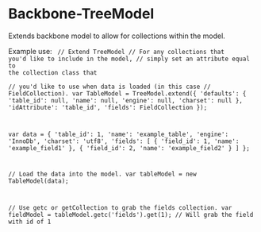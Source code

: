 Backbone-TreeModel
==================

Extends backbone model to allow for collections within the model.

Example use:
<code>
// Extend TreeModel
// For any collections that you'd like to include in the model,
// simply set an attribute equal to the collection class that  
// you'd like to use when data is loaded (in this case
// FieldCollection).
var TableModel = TreeModel.extend({
  'defaults': {
		'table_id': null,
		'name': null,
		'engine': null,
		'charset': null
	},
	'idAttribute': 'table_id',
	'fields': FieldCollection
});

var data = {
	'table_id': 1,
	'name': 'example_table',
	'engine': 'InnoDb',
	'charset': 'utf8',
	'fields': [
		{
			'field_id': 1,
			'name': 'example_field1'
		},
		{
			'field_id': 2,
			'name': 'example_field2'
		}
	]
};

// Load the data into the model.
var tableModel = new TableModel(data);

// Use getc or getCollection to grab the fields collection.
var fieldModel = tableModel.getc('fields').get(1); // Will grab the field with id of 1
</code>
